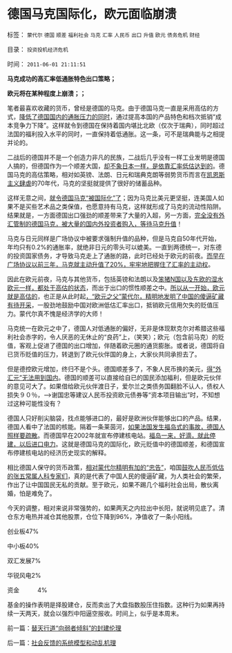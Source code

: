 # 德国马克国际化，欧元面临崩溃

标签： `蒙代尔` `德国` `顺差` `福利社会` `马克` `汇率` `人民币` `出口` `升值` `欧元` `债务危机` `财经` 

目录： `投资投机经济危机`

时间： `2011-06-01 21:11:51`

**马克成功的高汇率低通胀特色出口策略；**

**欧元将在某种程度上崩溃；；**

笔者最喜欢收藏的货币，曾经是德国的马克。由于德国马克一直是采用高估的方式，[降低了德国国内的通胀压力的同时](../../../2011/1/6/美国是税收最轻赤字最小的国家.md)，通过提高本国的产品特色和档次抵销“成本竞争力下降”。这样就令到德国在保持着国内堪比北欧（仅次于瑞典），同时超过法国的福利投入水平的同时，一直保持着低通胀。这一条，可不是瑞典能与之相提并论的。

二战后的德国并不是一个创造力非凡的民族，二战后几乎没有一样工业发明是德国人搞的，但德国作为一个顺差大国，[却不象日本一样，是依靠汇率低估达到的](../../../2009/4/30/低估汇率出口的局部阶层蝇头小利.md)。德国马克的高估策略，相对如英镑、法朗、日元和瑞典克朗等弱势货币而言在[凯恩斯主义肆虐](../../../2009/9/20/埋葬凯恩斯主义专题文章集.md)的70年代，马克的坚挺就提供了很好的储蓄品种。

这样无意之间，[就令德国马克“被国际化”了](../../../2009/7/28/中国实体经济健康后人民币自然国际化.md)；因为马克比美元更坚挺，连美国人如果不是买些艺术品之类保值，也愿意持有马克，这样就形成了马克的流动性陷阱。结果就是，一方面德国出口强劲的顺差带来了大量的入超，另一方面，[完全没有外汇管制的德国马克，被大量的国内外投资者购入，等待马克升值](../../../2011/5/25/人民币国际板“圈了钱，带不走”.md)！

马克与日元同样是广场协议中被要求强制升值的品种，但是马克自50年代开始，年均只有0.2%的通胀率，就绝非日元的零头可以媲美。一直到两德统一，对东德的投资国家债务，才导致马克走上了通胀的路，此时已经处于欧元的前夜。[而早在广场协议以前三年，马克就主动升值了20%，牢牢地把握住了汇率的主动权](../../../2011/1/17/广场协议德国马克和日元的冰火两重天.md)。

因此在欧元前夜，马克与其他货币，包括英镑和法朗以及[笨猪N国以及东欧的湿水欧元一样，都处于高估的状态](../../../2010/2/10/李庄玉娇的政治觉悟和欧元区破产游戏和经济危机.md)，而出于出口的惯性顺差之中。[所以从一开始，欧元就是高估的](../../../2010/11/29/欧元含金量的不足和蒙代尔的“妙计”；.md)，也正是从此时起[，“欧元之父”蒙代尔，精明地发明了中国的傻逼矿藏有待开采](../../../2009/6/11/疑险从无！恐惧可以杀人.md)，一股劲地鼓励中国对欧洲低估汇率出口，抵销欧元信用欠失的贬值压力。蒙代尔真不愧是经济学的大师！

马克统一在欧元之中了，德国人对低通胀的偏好，无非是体现默克尔对希腊这些福利社会赤字的，令人厌恶的无休止的“良药”上，（笑笑）；欧元（包含前马克）的贬值，客观上促进了德国的出口增加，伴随着欧元圈的通货膨胀。或者说，德国将自已货币贬值的压力，转退到了欧元伙伴国的身上，大家伙共同承担去了。

但是德控欧元增加，终归不是个头。德国顺差多了，不象人民币换的美元，[得“外汇元”无法用到国内](../../../2009/2/14/外汇不是钱，是物资！“分国企，分外汇”难言吉凶.md)。德国的顺差可以直接给自已的国民添加福利，但是欧元伙伴的意见可大了。如果借给欧元伙伴渡日子，爱尔兰之类债务国翻脸不认人，债权人损失９０％，——>谢国忠等建议人民币投资欧元债券等“资本项目输出”时，不知想过这种可能性没有？

德国人只好削尖脑袋，找点能够进口的，最好是欧洲伙伴能够出口的产品。结果，德国人看中了法国的核能。隔着一条莱茵河，[如果法国发生福岛式的事故，德国人照样要疏散](../../../2011/4/12/日本核泄漏调高，“政府为什么不管”.md)。而德国早在2002年就宣布停建核电站。[福岛一来，好滴，就此停建，以后进口电力](../../../2011/3/20/日本有灾难，没有核危机.md)。这就是德国马克的国际化，欧元贬值中的德国顺差，和德国宣布停建核电站的经济历史现实的解释。

相比德国人保守的货币政策，[相对蒙代尔精明有加的“忠告”](../../../2009/6/10/有中国特色的蒙代尔汇率忽悠三角.md)，咱国[鼓吹人民币低估的张五常属人科专家们](../../../2008/9/2/不喜欢张五常，朗咸平，宋鸿兵，刘军洛等人的阴谋论.md)，真的是代表了中国人民的傻逼矿藏，为人类社会的繁荣，作出了让中国国民无私的贡献。至于欧元，如果不踢几个福利社会出局，散伙离婚，怕是难免了。

今天的调整，相对来说非常强势的，如果两天之内拉出中长阳，就说明见底了。清仓东方电热并减仓其他股票，仓位下降到96%，净值收了一条小阳线。

创业板47%

中小板40%

双汇发展7%

华锐风电2%

资金　　　4%

基金的操作表明是择股建仓，反而卖出了大盘指数股压住指数。这种行为如果再持续一天两天，就会以强烈中阳逼空报收。时间上，似乎是本周末。



前一篇：[替天行道“向弱者倾斜”的封建伦理](../../../2011/5/31/替天行道“向弱者倾斜”的封建伦理.md)

后一篇：[社会反馈的系统模型和动乱机理](../../../2011/6/1/社会反馈的系统模型和动乱机理.md)
